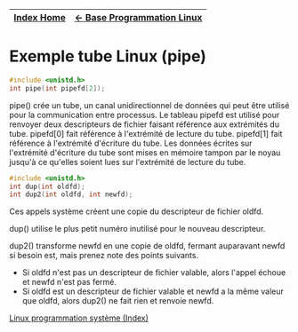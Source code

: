 [Index Home](/) | [<- Base Programmation Linux](..) 
-----------------|-------------------------------

# Exemple tube Linux (pipe)

```C
#include <unistd.h>
int pipe(int pipefd[2]);
```

 pipe()  crée un tube, un canal unidirectionnel de données qui peut être utilisé pour la communication entre processus. Le  tableau  pipefd  est utilisé  pour  renvoyer  deux descripteurs de fichier faisant référence aux extrémités du tube. pipefd[0] fait référence à l'extrémité de  lecture  du  tube.  pipefd[1]  fait  référence à l'extrémité d'écriture du tube. Les données écrites sur l'extrémité d'écriture du tube sont mises en  mémoire  tampon  par  le  noyau jusqu'à ce qu'elles soient lues sur l'extrémité de  lecture  du  tube.

 ```C
#include <unistd.h>
int dup(int oldfd);
int dup2(int oldfd, int newfd);
```
Ces appels système créent une copie du descripteur de fichier oldfd.

dup()  utilise  le plus petit numéro inutilisé pour le nouveau descripteur.

dup2() transforme newfd en une copie de oldfd, fermant auparavant newfd si besoin est, mais prenez note des points suivants.

*  Si  oldfd n'est pas un descripteur de fichier valable, alors l'appel échoue et newfd n'est pas fermé.
*  Si oldfd est un descripteur de fichier valable et newfd  a  la  même valeur que oldfd, alors dup2() ne fait rien et renvoie newfd.


[Linux programmation système (Index)](http://lps.cofares.net/)
